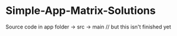 # Simple-App-Matrix-Solutions
Source code in app folder -> src -> main // but this isn't finished yet
